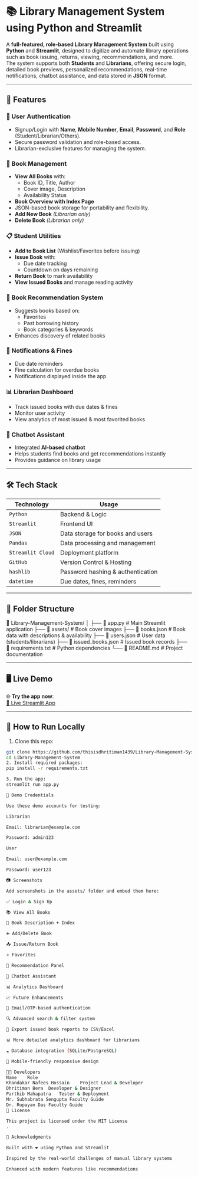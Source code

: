 # 📚 Library Management System using Python and Streamlit

A **full-featured, role-based Library Management System** built using **Python** and **Streamlit**, designed to digitize and automate library operations such as book issuing, returns, viewing, recommendations, and more.  
The system supports both **Students** and **Librarians**, offering secure login, detailed book previews, personalized recommendations, real-time notifications, chatbot assistance, and data stored in **JSON** format.

---

## 🚀 Features

### 🔐 User Authentication
- Signup/Login with **Name**, **Mobile Number**, **Email**, **Password**, and **Role** (Student/Librarian/Others).  
- Secure password validation and role-based access.  
- Librarian-exclusive features for managing the system.  

### 📖 Book Management
- **View All Books** with:
  - Book ID, Title, Author
  - Cover image, Description
  - Availability Status
- **Book Overview with Index Page**  
- JSON-based book storage for portability and flexibility.  
- **Add New Book** *(Librarian only)*  
- **Delete Book** *(Librarian only)*  

### 📋 Student Utilities
- **Add to Book List** (Wishlist/Favorites before issuing)  
- **Issue Book** with:
  - Due date tracking  
  - Countdown on days remaining  
- **Return Book** to mark availability  
- **View Issued Books** and manage reading activity  

### 🤖 Book Recommendation System
- Suggests books based on:
  - Favorites  
  - Past borrowing history  
  - Book categories & keywords  
- Enhances discovery of related books  

### 🔔 Notifications & Fines
- Due date reminders  
- Fine calculation for overdue books  
- Notifications displayed inside the app  

### 📊 Librarian Dashboard
- Track issued books with due dates & fines  
- Monitor user activity  
- View analytics of most issued & most favorited books  

### 💬 Chatbot Assistant
- Integrated **AI-based chatbot**  
- Helps students find books and get recommendations instantly  
- Provides guidance on library usage  

---

## 🛠️ Tech Stack

| Technology      | Usage                                |
|-----------------|--------------------------------------|
| `Python`        | Backend & Logic                      |
| `Streamlit`     | Frontend UI                          |
| `JSON`          | Data storage for books and users     |
| `Pandas`        | Data processing and management       |
| `Streamlit Cloud` | Deployment platform                |
| `GitHub`        | Version Control & Hosting            |
| `hashlib`       | Password hashing & authentication    |
| `datetime`      | Due dates, fines, reminders          |

---

## 📂 Folder Structure

📁 Library-Management-System/
│
├── 📄 app.py # Main Streamlit application
├── 📁 assets/ # Book cover images
├── 📄 books.json # Book data with descriptions & availability
├── 📄 users.json # User data (students/librarians)
├── 📄 issued_books.json # Issued book records
├── 📄 requirements.txt # Python dependencies
└── 📄 README.md # Project documentation


---

## 🖥️ Live Demo

🌐 **Try the app now**:  
[🔗 Live Streamlit App](https://library-management-system-9wooqes876lppnvdb7nzpq.streamlit.app/#welcome-to-library-management-system)  

---

## 📌 How to Run Locally

1. Clone this repo:
```bash
git clone https://github.com/thisisdhritiman1439/Library-Management-System.git
cd Library-Management-System
2. Install required packages:
pip install -r requirements.txt

3. Run the app:
streamlit run app.py

📂 Demo Credentials

Use these demo accounts for testing:

Librarian

Email: librarian@example.com

Password: admin123

User

Email: user@example.com

Password: user123

📷 Screenshots

Add screenshots in the assets/ folder and embed them here:

✅ Login & Sign Up

📚 View All Books

📘 Book Description + Index

➕ Add/Delete Book

📥 Issue/Return Book

⭐ Favorites

🤖 Recommendation Panel

💬 Chatbot Assistant

📊 Analytics Dashboard

📈 Future Enhancements

📧 Email/OTP-based authentication

🔍 Advanced search & filter system

🧾 Export issued book reports to CSV/Excel

📊 More detailed analytics dashboard for librarians

☁️ Database integration (SQLite/PostgreSQL)

📱 Mobile-friendly responsive design

👨‍💻 Developers
Name	Role
Khandakar Nafees Hossain	Project Lead & Developer
Dhritiman Bera	Developer & Designer
Parthib Mahapatra	Tester & Deployment
Mr. Subhabrata Sengupta	Faculty Guide
Dr. Rupayan Das	Faculty Guide
📜 License

This project is licensed under the MIT License
.

🤝 Acknowledgments

Built with ❤️ using Python and Streamlit

Inspired by the real-world challenges of manual library systems

Enhanced with modern features like recommendations
